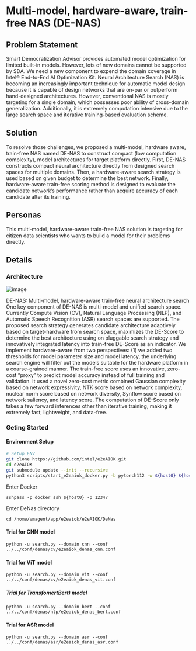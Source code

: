 # Multi-model, hardware-aware, train-free NAS (DE-NAS)

## Problem Statement 
Smart Democratization Advisor provides automated model optimization for limited built-in models. However, lots of new domains cannot be supported by SDA. We need a new component to expend the domain coverage in Intel® End-to-End AI Optimization Kit. 
Neural Architecture Search (NAS) is becoming an increasingly important technique for automatic model design because it is capable of design networks that are on-par or outperform hand-designed architectures. However, conventional NAS is mostly targeting for a single domain, which possesses poor ability of cross-domain generalization. Additionally, it is extremely computation intensive due to the large search space and iterative training-based evaluation scheme. 

## Solution 
To resolve those challenges, we proposed a multi-model, hardware aware, train-free NAS named DE-NAS to construct compact (low computation complexity), model architectures for target platform directly. First, DE-NAS constructs compact neural architecture directly from designed search spaces for multiple domains. Then, a hardware-aware search strategy is used based on given budget to determine the best network. Finally, hardware-aware train-free scoring method is designed to evaluate the candidate network’s performance rather than acquire accuracy of each candidate after its training. 

## Personas
This multi-model, hardware-aware train-free NAS solution is targeting for citizen data scientists who wants to build a model for their problems directly. 

## Details 

### Architecture 
![image](https://user-images.githubusercontent.com/6396930/204731145-b213da18-b4cb-4bca-8285-061e279fef84.png)

DE-NAS: Multi-model, hardware-aware train-free neural architecture search 
One key component of DE-NAS is multi-model and unified search space. Currently Compute Vision (CV), Natural Language Processing (NLP), and Automatic Speech Recognition (ASR) search spaces are supported.
The proposed search strategy generates candidate architecture adaptively based on target-hardware from search space, maximizes the DE-Score to determine the best architecture using on pluggable search strategy and innovatively integrated latency into train-free DE-Score as an indicator. We implement hardware-aware from two perspectives: (1) we added two thresholds for model parameter size and model latency, the underlying search engine will filter out the models suitable for the hardware platform in a coarse-grained manner.
The train-free score uses an innovative, zero-cost “proxy” to predict model accuracy instead of full training and validation. It used a novel zero-cost metric combined Gaussian complexity based on network expressivity, NTK score based on network complexity, nuclear norm score based on network diversity, Synflow score based on network saliency, and latency score. The computation of DE-Score only takes a few forward inferences other than iterative training, making it extremely fast, lightweight, and data-free.


### Geting Started 

#### Environment Setup
``` bash
# Setup ENV
git clone https://github.com/intel/e2eAIOK.git
cd e2eAIOK
git submodule update --init --recursive
python3 scripts/start_e2eaiok_docker.py -b pytorch112 -w ${host0} ${host1} ${host2} ${host3} --proxy ""
```

 Enter Docker
```
sshpass -p docker ssh ${host0} -p 12347
```

Enter DeNas directory
```
cd /home/vmagent/app/e2eaiok/e2eAIOK/DeNas
```
#### Trial for CNN model

```
python -u search.py --domain cnn --conf ../../conf/denas/cv/e2eaiok_denas_cnn.conf
```

#### Trial for ViT model

```
python -u search.py --domain vit --conf ../../conf/denas/cv/e2eaiok_denas_vit.conf
```

##### Trial for Transfomer(Bert) model

```
python -u search.py --domain bert --conf ../../conf/denas/nlp/e2eaiok_denas_bert.conf
```

#### Trial for ASR model

```
python -u search.py --domain asr --conf ../../conf/denas/asr/e2eaiok_denas_asr.conf
```
  
